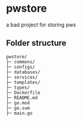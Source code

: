 # pwstore
a bad project for storing pws

## Folder structure

```text
pwstore/
├─ commons/
├─ configs/
├─ databases/
├─ services/
├─ templates/
├─ types/
├─ Dockerfile
├─ README.md
├─ go.mod
├─ go.sum
├─ main.go
```
